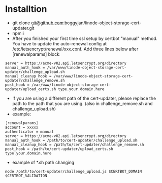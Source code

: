 # Installtion
- git clone git@github.com:boggyjan/linode-object-storage-cert-updater.git
- npm i
- After you finished your first time ssl setup by certbot "manual" method. You have to update the auto-renewal config at /etc/letsencrypt/renewal/xxx.conf. Add three lines below after [renewalparams] block:
```
server = https://acme-v02.api.letsencrypt.org/directory
manual_auth_hook = /var/www/linode-object-storage-cert-updater/challenge_upload.sh
manual_cleanup_hook = /var/www/linode-object-storage-cert-updater/challenge_remove.sh
post_hook = /var/www/linode-object-storage-cert-updater/upload_certs.sh type.your.domain.here
```
- If you are using a different path of the cert-updater, please replace the path to the path that you are using. (also in challenge_remove.sh and challenge_upload.sh)
- example:
```
[renewalparams]
account = xxxxx
authenticator = manual
server = https://acme-v02.api.letsencrypt.org/directory
manual_auth_hook = /path/to/cert-updater/challenge_upload.sh
manual_cleanup_hook = /path/to/cert-updater/challenge_remove.sh
post_hook = /path/to/cert-updater/upload_certs.sh type.your.domain.here
```
- example of *.sh path changing
```
node /path/to/cert-updater/challenge_upload.js $CERTBOT_DOMAIN $CERTBOT_VALIDATION
```